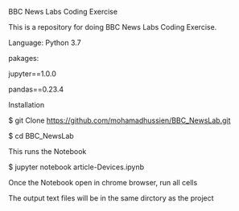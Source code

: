 
BBC News Labs Coding Exercise

This is a repository for doing BBC News Labs Coding Exercise.

Language:
Python 3.7

pakages:

jupyter==1.0.0

pandas==0.23.4

Installation

$ git Clone https://github.com/mohamadhussien/BBC_NewsLab.git

$ cd BBC_NewsLab

This runs the Notebook

$ jupyter notebook article-Devices.ipynb


Once the Notebook open in chrome browser, run all cells

The output text files will be in the same dirctory as the project

